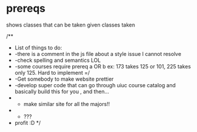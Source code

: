 prereqs
=======

shows classes that can be taken given classes taken

/**
* List of things to do:
* -there is a comment in the js file about a style issue I cannot resolve
* -check spelling and semantics LOL
* -some courses require prereq a OR b ex: 173 takes 125 or 101, 225 takes only 125. Hard to implement =/
* -Get somebody to make website prettier
* -develop super code that can go through uiuc course catalog and basically build this for you , and then...
* - make similar site for all the majors!!
* - ???
* profit :D
*/

